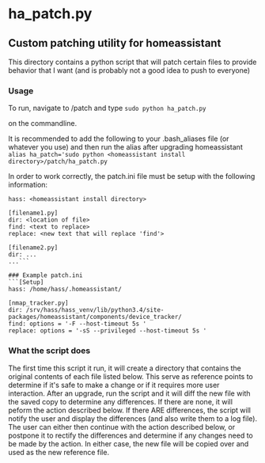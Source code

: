 # ha_patch.py
## Custom patching utility for homeassistant

This directory contains a python script that will patch certain files to provide
behavior that I want (and is probably not a good idea to push to everyone)

### Usage
To run, navigate to <homeassistant install directoy>/patch and type
```sudo python ha_patch.py```

on the commandline.  

It is recommended to add the following to your .bash_aliases file (or whatever you use)
and then run the alias after upgrading homeassistant
```alias ha_patch='sudo python <homeassistant install directory>/patch/ha_patch.py```

In order to work correctly, the patch.ini file must be setup with the following information:

```[Setup]
hass: <homeassistant install directory>

[filename1.py]
dir: <location of file>
find: <text to replace>
replace: <new text that will replace 'find'>

[filename2.py]
dir: ...
...```

### Example patch.ini
```[Setup]
hass: /home/hass/.homeassistant/

[nmap_tracker.py]
dir: /srv/hass/hass_venv/lib/python3.4/site-packages/homeassistant/components/device_tracker/
find: options = '-F --host-timeout 5s '
replace: options = '-sS --privileged --host-timeout 5s '
```

### What the script does
The first time this script it run, it will create a directory that contains the original contents
of each file listed below.  This serve as reference points to determine if it's safe to make a change
or if it requires more user interaction.  After an upgrade, run the script and it will diff the new file 
with the saved copy to determine any differences.  If there are none, it will peform the action described below.
If there ARE differences, the script will notify the user and display the differences (and also write
them to a log file).  The user can either then continue with the action described below, or postpone
it to rectify the differences and determine if any changes need to be made by the action.  In either
case, the new file will be copied over and used as the new reference file.


